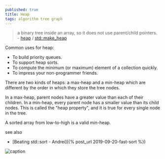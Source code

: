 ```yaml
---
published: true
title: Heap
tags: algorithm tree graph
---
```

> a binary tree inside an array, so it does not use parent/child pointers. - [heap](https://aquarchitect.github.io/swift-algorithm-club/Heap/) / [std::make_heap](https://en.cppreference.com/w/cpp/algorithm/make_heap)

Common uses for heap:
- To build priority queues.
- To support heap sorts.
- To compute the minimum (or maximum) element of a collection quickly.
- To impress your non-programmer friends.

There are two kinds of heaps: a max-heap and a min-heap which are different by the order in which they store the tree nodes.

In a max-heap, parent nodes have a greater value than each of their children. In a min-heap, every parent node has a smaller value than its child nodes. This is called the "heap property", and it is true for every single node in the tree.

A sorted array from low-to-high is a valid min-heap.

see also
- [Beating std::sort - Andrei]({% post_url 2019-09-20-fast-sort %})

![caption](https://upload.wikimedia.org/wikipedia/commons/thumb/c/c4/Max-Heap-new.svg/440px-Max-Heap-new.svg.png)